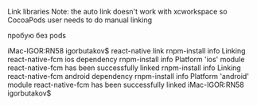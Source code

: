 Link libraries Note: the auto link doesn't work with xcworkspace so CocoaPods user needs to do manual linking

пробую без pods 

iMac-IGOR:RN58 igorbutakov$ react-native link
rnpm-install info Linking react-native-fcm ios dependency 
rnpm-install info Platform 'ios' module react-native-fcm has been successfully linked 
rnpm-install info Linking react-native-fcm android dependency 
rnpm-install info Platform 'android' module react-native-fcm has been successfully linked 
iMac-IGOR:RN58 igorbutakov$ 